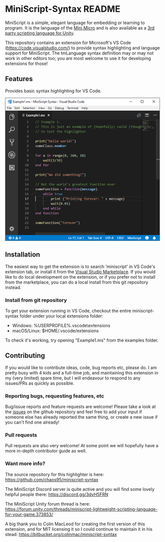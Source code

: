 # MiniScript-Syntax README

MiniScript is a simple, elegant language for embedding or learning to program. It is the language of the [Mini Micro](https://miniscript.org/MiniMicro/index.html) and is also available as a [3rd party scripting language for Unity](https://assetstore.unity.com/packages/tools/integration/miniscript-87926).

This repository contains an extension for Microsoft's VS Code (<https://code.visualstudio.com/>) to provide syntax highlighting and language support for MiniScript. The tmLanguage syntax definition may or may not work in other editors too; you are most welcome to use it for developing extensions for those!

## Features

Provides basic syntax highlighting for VS Code.

![Example Screenshot of MiniScript Highlighting](images/screenshot.png "Example Screenshot of MiniScript Highlighting")

## Installation

The easiest way to get the extension is to search 'miniscript' in VS Code's extension tab, or install it from the [Visual Studio Marketplace](https://marketplace.visualstudio.com/items?itemName=chaos95.miniscript). If you would like to do local development on the extension, or if you prefer not to install from the marketplace, you can do a local install from this git repository instead.

### Install from git repository
To get your extension running in VS Code, checkout the entire miniscript-syntax folder under your local extensions folder:

- Windows: %USERPROFILE%\.vscode\extensions
- macOS/Linux: $HOME/.vscode/extensions

To check it's working, try opening "Example1.ms" from the examples folder.

## Contributing
If you would like to contribute ideas, code, bug reports etc, please do. I am pretty busy with 4 kids and a full-time job, and maintaining this extension in my (very limited) spare time, but I will endeavour to respond to any issues/PRs as quickly as possible.
### Reporting bugs, requesting features, etc
Bug/issue reports and feature requests are welcome! Please take a look at the [issues](https://github.com/chaos95/miniscript-syntax/) on the github repository and feel free to add your input if someone else has already reported the same thing, or create a new issue if you can't find one already!

### Pull requests
Pull requests are also very welcome! At some point we will hopefully have a more in-depth contributor guide as well.

### Want more info?

The source repository for this highlighter is here:
<https://github.com/chaos95/miniscript-syntax>

The MiniScript Discord server is quite active and you will find some lovely helpful people there: <https://discord.gg/3dvH5FRN>

The MiniScript Unity forum thread is here:
<https://forum.unity.com/threads/miniscript-lightweight-scripting-language-for-your-game.373853/>

A big thank you to Colin MacLeod for creating the first version of this extension, and for MIT licensing it so I could continue to maintain it in his stead: <https://bitbucket.org/colinmac/miniscript-syntax>

